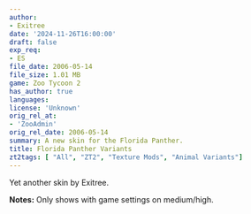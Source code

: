 ```yaml
---
author:
- Exitree
date: '2024-11-26T16:00:00'
draft: false
exp_req:
- ES
file_date: 2006-05-14
file_size: 1.01 MB
game: Zoo Tycoon 2
has_author: true
languages:
license: 'Unknown'
orig_rel_at:
- 'ZooAdmin'
orig_rel_date: 2006-05-14
summary: A new skin for the Florida Panther.
title: Florida Panther Variants
zt2tags: [ "All", "ZT2", "Texture Mods", "Animal Variants"]
---
```

Yet another skin by Exitree.  

**Notes:** Only shows with game settings on medium/high.
